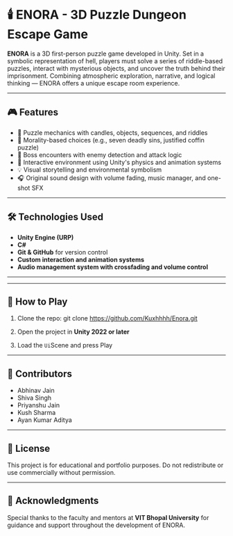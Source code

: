 # 🕯️ ENORA - 3D Puzzle Dungeon Escape Game

**ENORA** is a 3D first-person puzzle game developed in Unity. Set in a symbolic representation of hell, players must solve a series of riddle-based puzzles, interact with mysterious objects, and uncover the truth behind their imprisonment. Combining atmospheric exploration, narrative, and logical thinking — ENORA offers a unique escape room experience.

---

## 🎮 Features

- 🔐 Puzzle mechanics with candles, objects, sequences, and riddles
- 🧠 Morality-based choices (e.g., seven deadly sins, justified coffin puzzle)
- 🧟 Boss encounters with enemy detection and attack logic
- 🧩 Interactive environment using Unity's physics and animation systems
- 💡 Visual storytelling and environmental symbolism
- 🎧 Original sound design with volume fading, music manager, and one-shot SFX

---

## 🛠️ Technologies Used

- **Unity Engine (URP)**
- **C#**
- **Git & GitHub** for version control
- **Custom interaction and animation systems**
- **Audio management system with crossfading and volume control**

---


---

## 🚀 How to Play

1. Clone the repo:
git clone https://github.com/Kuxhhhh/Enora.git

2. Open the project in **Unity 2022 or later**

3. Load the `Ui`Scene and press Play

---

## 🤝 Contributors

- Abhinav Jain  
- Shiva Singh  
- Priyanshu Jain  
- Kush Sharma  
- Ayan Kumar Aditya  

---

## 📜 License

This project is for educational and portfolio purposes. Do not redistribute or use commercially without permission.

---

## 💭 Acknowledgments

Special thanks to the faculty and mentors at **VIT Bhopal University** for guidance and support throughout the development of ENORA.



